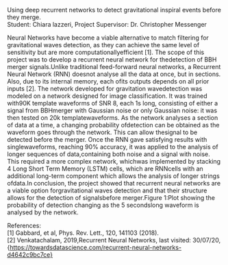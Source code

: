 Using deep recurrent networks to detect gravitational inspiral events before they merge.  
Student:  Chiara lazzeri, Project Supervisor:  Dr.  Christopher Messenger  
  
Neural Networks have become a viable alternative to match filtering for gravitational waves detection,  as  they can achieve the  same level of sensitivity  but  are more computationallyefficient  [1].   The  scope  of  this  project  was  to  develop  a  recurrent  neural  network  for  thedetection of BBH merger signals.Unlike traditional feed-forward neural networks, a Recurrent Neural Network (RNN) doesnot analyse all the data at once, but in sections.  Also, due to its internal memory, each ofits  outputs  depends  on  all  prior  inputs  [2].   The  network  developed  for  gravitation  wavedetection was modeled on a network designed for image classification.  It was trained with90K  template  waveforms  of  SNR  8,  each  1s  long,  consisting  of  either  a  signal  from  BBHmerger  with  Gaussian  noise  or  only  Gaussian  noise:  it  was  then  tested  on  20k  templatewaveforms.  As the network analyses a section of data at a time, a changing probability ofdetection can be obtained as the waveform goes through the network.  This can allow thesignal to be detected before the merger.  Once the RNN gave satisfying results with singlewaveforms, reaching 90% accuracy, it was applied to the analysis of longer sequences of data,containing both noise and a signal with noise.  This required a more complex network, whichwas implemented by stacking 4 Long Short Term Memory (LSTM) cells,  which are RNNcells with an additional long-term component which allows the analysis of longer strings ofdata.In conclusion, the project showed that recurrent neural networks are a viable option forgravitational  waves  detection  and  that  their  structure  allows  for  the  detection  of  signalsbefore merger.Figure 1:Plot showing the probability of detection changing as the 5 secondslong waveform is analysed by the network.  
  
References:  
[1] Gabbard, et al, Phys.  Rev.  Lett., 120, 141103 (2018).  
[2] Venkatachalam, 2019,Recurrent Neural Networks, last visited:  30/07/20,{https://towardsdatascience.com/recurrent-neural-networks-d4642c9bc7ce}
